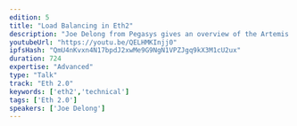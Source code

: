 ```yaml
---
edition: 5
title: "Load Balancing in Eth2"
description: "Joe Delong from Pegasys gives an overview of the Artemis Architecture."
youtubeUrl: "https://youtu.be/QELHMKInjj0"
ipfsHash: "QmU4nKvxn4N17bpdJ2xwMe9G9NgN1VPZJgq9kX3M1cU2ux"
duration: 724
expertise: "Advanced"
type: "Talk"
track: "Eth 2.0"
keywords: ['eth2','technical']
tags: ['Eth 2.0']
speakers: ['Joe Delong']
---
```

